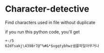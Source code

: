# Character-detective
Find characters used in file without duplicate


if you run this python code, you'll get
```
﻿+-/5
62dfsakj\4398r7@^%#&*$vgqtybhwz샘플파일아무거나
```
